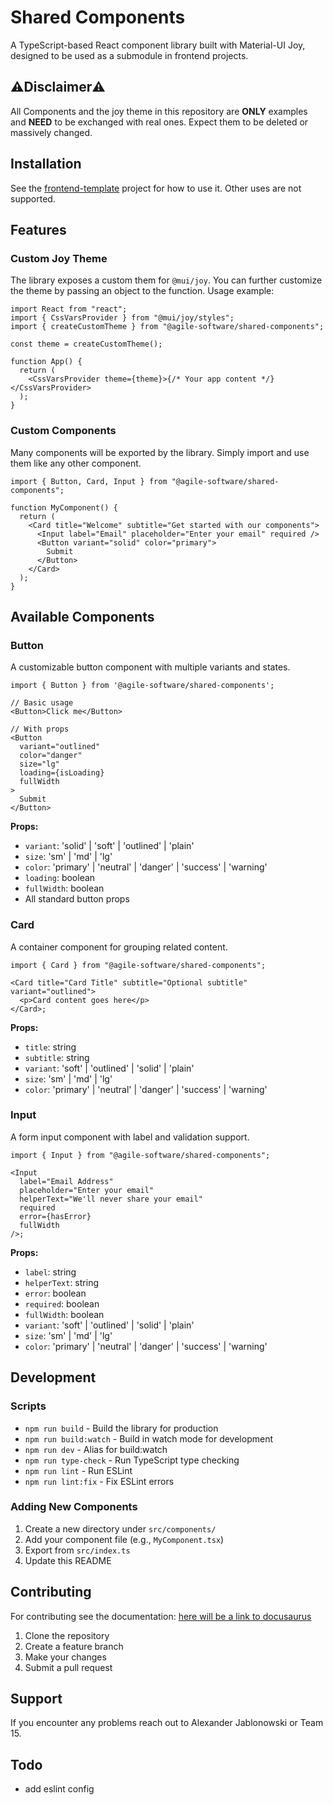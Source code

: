 # Shared Components

A TypeScript-based React component library built with Material-UI Joy, designed to be used as a submodule in frontend projects.

## ⚠️Disclaimer⚠️

All Components and the joy theme in this repository are **ONLY** examples and **NEED** to be exchanged with real ones. Expect them to be deleted or massively changed.

## Installation

See the [frontend-template](https://github.com/Agile-Software-Engineering-25/frontend-template) project for how to use it. Other uses are not supported.

## Features

### Custom Joy Theme

The library exposes a custom them for `@mui/joy`. You can further customize the theme by passing an object to the function. Usage example:

```tsx
import React from "react";
import { CssVarsProvider } from "@mui/joy/styles";
import { createCustomTheme } from "@agile-software/shared-components";

const theme = createCustomTheme();

function App() {
  return (
    <CssVarsProvider theme={theme}>{/* Your app content */}</CssVarsProvider>
  );
}
```

### Custom Components

Many components will be exported by the library. Simply import and use them like any other component.

```tsx
import { Button, Card, Input } from "@agile-software/shared-components";

function MyComponent() {
  return (
    <Card title="Welcome" subtitle="Get started with our components">
      <Input label="Email" placeholder="Enter your email" required />
      <Button variant="solid" color="primary">
        Submit
      </Button>
    </Card>
  );
}
```

## Available Components

### Button

A customizable button component with multiple variants and states.

```tsx
import { Button } from '@agile-software/shared-components';

// Basic usage
<Button>Click me</Button>

// With props
<Button
  variant="outlined"
  color="danger"
  size="lg"
  loading={isLoading}
  fullWidth
>
  Submit
</Button>
```

**Props:**

- `variant`: 'solid' | 'soft' | 'outlined' | 'plain'
- `size`: 'sm' | 'md' | 'lg'
- `color`: 'primary' | 'neutral' | 'danger' | 'success' | 'warning'
- `loading`: boolean
- `fullWidth`: boolean
- All standard button props

### Card

A container component for grouping related content.

```tsx
import { Card } from "@agile-software/shared-components";

<Card title="Card Title" subtitle="Optional subtitle" variant="outlined">
  <p>Card content goes here</p>
</Card>;
```

**Props:**

- `title`: string
- `subtitle`: string
- `variant`: 'soft' | 'outlined' | 'solid' | 'plain'
- `size`: 'sm' | 'md' | 'lg'
- `color`: 'primary' | 'neutral' | 'danger' | 'success' | 'warning'

### Input

A form input component with label and validation support.

```tsx
import { Input } from "@agile-software/shared-components";

<Input
  label="Email Address"
  placeholder="Enter your email"
  helperText="We'll never share your email"
  required
  error={hasError}
  fullWidth
/>;
```

**Props:**

- `label`: string
- `helperText`: string
- `error`: boolean
- `required`: boolean
- `fullWidth`: boolean
- `variant`: 'soft' | 'outlined' | 'solid' | 'plain'
- `size`: 'sm' | 'md' | 'lg'
- `color`: 'primary' | 'neutral' | 'danger' | 'success' | 'warning'

## Development

### Scripts

- `npm run build` - Build the library for production
- `npm run build:watch` - Build in watch mode for development
- `npm run dev` - Alias for build:watch
- `npm run type-check` - Run TypeScript type checking
- `npm run lint` - Run ESLint
- `npm run lint:fix` - Fix ESLint errors

### Adding New Components

1. Create a new directory under `src/components/`
2. Add your component file (e.g., `MyComponent.tsx`)
3. Export from `src/index.ts`
4. Update this README

## Contributing

For contributing see the documentation: [here will be a link to docusaurus](someLink)

1. Clone the repository
2. Create a feature branch
3. Make your changes
4. Submit a pull request

## Support

If you encounter any problems reach out to Alexander Jablonowski or Team 15.

## Todo

- add eslint config
